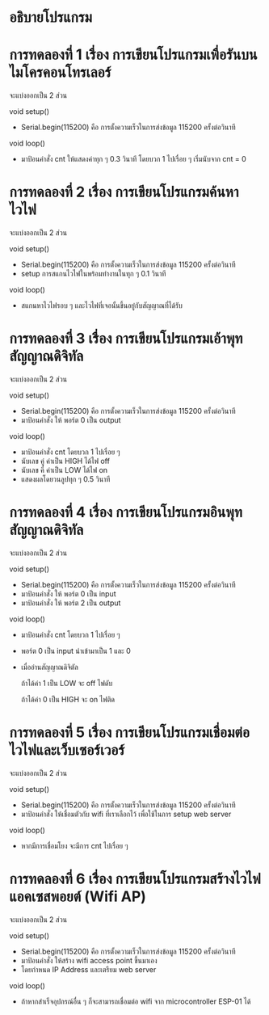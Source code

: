 # อธิบายโปรแกรม
# การทดลองที่ 1 เรื่อง การเขียนโปรแกรมเพื่อรันบนไมโครคอนโทรเลอร์
จะแบ่งออกเป็น 2 ส่วน

void setup()
- Serial.begin(115200) คือ การตั้งความเร็วในการส่งข้อมูล 115200 ครั้งต่อวินาที

void loop()
- มาป้อนคำสั่ง cnt ให้แสดงค่าทุก ๆ 0.3 วินาที โดยบวก 1 ไปเรื่อย ๆ เริ่มนับจาก cnt = 0 

# การทดลองที่ 2 เรื่อง การเขียนโปรแกรมค้นหาไวไฟ
จะแบ่งออกเป็น 2 ส่วน

void setup()
- Serial.begin(115200) คือ การตั้งความเร็วในการส่งข้อมูล 115200 ครั้งต่อวินาที
- setup การสแกนไวไฟในพร้อมทำงานในทุก ๆ 0.1 วินาที

void loop()
- สแกนหาไวไฟรอบ ๆ และไวไฟที่เจอนั้นขึ้นอยู๋กับสัญญาณที่ได้รับ

# การทดลองที่ 3 เรื่อง การเขียนโปรแกรมเอ้าพุทสัญญาณดิจิทัล
จะแบ่งออกเป็น 2 ส่วน

void setup()
- Serial.begin(115200) คือ การตั้งความเร็วในการส่งข้อมูล 115200 ครั้งต่อวินาที
- มาป้อนคำสั่ง ให้ พอร์ต 0 เป็น output 

void loop()
- มาป้อนคำสั่ง cnt โดยบวก 1 ไปเรื่อย ๆ
- นับเลข คู่ ค่าเป็น HIGH ได้ไฟ off 
-	นับเลข คี่ ค่าเป็น LOW ได้ไฟ on 
-	แสดงผลโดยวนลูปทุก ๆ 0.5 วินาที 

# การทดลองที่ 4 เรื่อง การเขียนโปรแกรมอินพุทสัญญาณดิจิทัล
จะแบ่งออกเป็น 2 ส่วน

void setup()
- Serial.begin(115200) คือ การตั้งความเร็วในการส่งข้อมูล 115200 ครั้งต่อวินาที
- มาป้อนคำสั่ง ให้ พอร์ต 0 เป็น input 
- มาป้อนคำสั่ง ให้ พอร์ต 2 เป็น output

void loop()
- มาป้อนคำสั่ง cnt โดยบวก 1 ไปเรื่อย ๆ 
- พอร์ต 0 เป็น input นำเข้ามาเป็น 1 และ 0
- เมื่ออ่านสัญญาณดิจิตัล 
  
  ถ้าได้ค่า 1 เป็น LOW จะ off ไฟดับ 
  
  ถ้าได้ค่า 0 เป็น HIGH จะ on ไฟติด


# การทดลองที่ 5 เรื่อง การเขียนโปรแกรมเชื่อมต่อไวไฟและเว็บเซอร์เวอร์
จะแบ่งออกเป็น 2 ส่วน

void setup()
- Serial.begin(115200) คือ การตั้งความเร็วในการส่งข้อมูล 115200 ครั้งต่อวินาที
- มาป้อนคำสั่ง ให้เชื่อมตัวกับ wifi ที่เราเลือกไว้ เพื่อใช้ในการ setup web server

void loop()
- หากมีการเชื่อมโยง จะมีการ cnt ไปเรื่อย ๆ 

# การทดลองที่ 6 เรื่อง การเขียนโปรแกรมสร้างไวไฟแอคเซสพอยต์ (Wifi AP)
จะแบ่งออกเป็น 2 ส่วน

void setup()
- Serial.begin(115200) คือ การตั้งความเร็วในการส่งข้อมูล 115200 ครั้งต่อวินาที
- มาป้อนคำสั่ง ให้สร้าง wifi access point ขึ้นมาเอง 
- โดยกำหนด IP Address และเตรียม web server

void loop()
- ถ้าหากสำเร็จอุปกรณ์อื่น ๆ ก็จะสามารถเชื่อมต่อ wifi จาก microcontroller ESP-01 ได้
